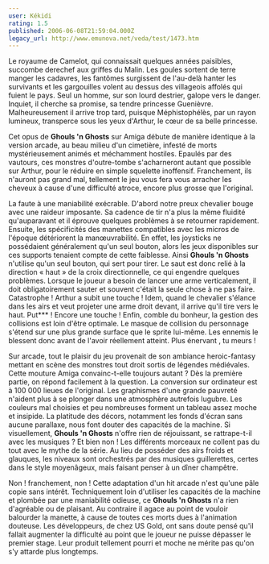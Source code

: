 ```yaml
---
user: Kékidi
rating: 1.5
published: 2006-06-08T21:59:04.000Z
legacy_url: http://www.emunova.net/veda/test/1473.htm
---
```

Le royaume de Camelot, qui connaissait quelques années paisibles, succombe derechef aux griffes du Malin. Les goules sortent de terre manger les cadavres, les fantômes surgissent de l'au-delà hanter les survivants et les gargouilles volent au dessus des villageois affolés qui fuient le pays. Seul un homme, sur son lourd destrier, galope vers le danger. Inquiet, il cherche sa promise, sa tendre princesse Guenièvre. Malheureusement il arrive trop tard, puisque Méphistophélès, par un rayon lumineux, transperce sous les yeux d'Arthur, le cœur de sa belle princesse.  

  

Cet opus de **Ghouls 'n Ghosts** sur Amiga débute de manière identique à la version arcade, au beau milieu d'un cimetière, infesté de morts mystérieusement animés et méchamment hostiles. Epaulés par des vautours, ces monstres d'outre-tombe s'acharneront autant que possible sur Arthur, pour le réduire en simple squelette inoffensif. Franchement, ils n'auront pas grand mal, tellement le jeu vous fera vous arracher les cheveux à cause d'une difficulté atroce, encore plus grosse que l'original.  

  

La faute à une maniabilité exécrable. D'abord notre preux chevalier bouge avec une raideur imposante. Sa cadence de tir n'a plus la même fluidité qu'auparavant et il éprouve quelques problèmes à se retourner rapidement. Ensuite, les spécificités des manettes compatibles avec les micros de l'époque détériorent la manœuvrabilité. En effet, les joysticks ne possédaient généralement qu'un seul bouton, alors les jeux disponibles sur ces supports tenaient compte de cette faiblesse. Ainsi **Ghouls 'n Ghosts** n'utilise qu'un seul bouton, qui sert pour tirer. Le saut est donc relié à la direction « haut » de la croix directionnelle, ce qui engendre quelques problèmes. Lorsque le joueur a besoin de lancer une arme verticalement, il doit obligatoirement sauter et souvent c'était la seule chose à ne pas faire. Catastrophe ! Arthur a subit une touche ! Idem, quand le chevalier s'élance dans les airs et veut projeter une arme droit devant, il arrive qu'il tire vers le haut. Put\*\*\* ! Encore une touche ! Enfin, comble du bonheur, la gestion des collisions est loin d'être optimale. Le masque de collision du personnage s'étend sur une plus grande surface que le sprite lui-même. Les ennemis le blessent donc avant de l'avoir réellement atteint. Plus énervant , tu meurs !  

  

Sur arcade, tout le plaisir du jeu provenait de son ambiance heroic-fantasy mettant en scène des monstres tout droit sortis de légendes médiévales. Cette mouture Amiga convainc-t-elle toujours autant ? Dès la première partie, on répond facilement à la question. La conversion sur ordinateur est à 100 000 lieues de l'original. Les graphismes d'une grande pauvreté n'aident plus à se plonger dans une atmosphère autrefois lugubre. Les couleurs mal choisies et peu nombreuses forment un tableau assez moche et insipide. La platitude des décors, notamment les fonds d'écran sans aucune parallaxe, nous font douter des capacités de la machine. Si visuellement, **Ghouls 'n Ghosts** n'offre rien de réjouissant, se rattrape-t-il avec les musiques ? Et bien non ! Les différents morceaux ne collent pas du tout avec le mythe de la série. Au lieu de posséder des airs froids et glauques, les niveaux sont orchestrés par des musiques guillerettes, certes dans le style moyenâgeux, mais faisant penser à un dîner champêtre.  

  

Non ! franchement, non ! Cette adaptation d'un hit arcade n'est qu'une pâle copie sans intérêt. Techniquement loin d'utiliser les capacités de la machine et plombée par une maniabilité odieuse, ce **Ghouls 'n Ghosts** n'a rien d'agréable ou de plaisant. Au contraire il agace au point de vouloir balourder la manette, à cause de toutes ces morts dues à l'animation douteuse. Les développeurs, de chez US Gold, ont sans doute pensé qu'il fallait augmenter la difficulté au point que le joueur ne puisse dépasser le premier stage. Leur produit tellement pourri et moche ne mérite pas qu'on s'y attarde plus longtemps.